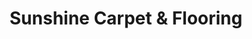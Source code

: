 ---
title: "Sunshine Carpet & Flooring"
url: /orillia/sunshine-carpet-and-flooring/
shop: carpet
---